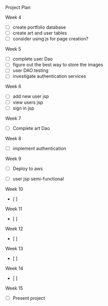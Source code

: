 Project Plan

Week 4
- [ ] create portfolio database
- [ ] create art and user tables
- [ ] consider using js for page creation?

Week 5
- [ ] complete user Dao
- [ ] figure out the best way to store the images
- [ ] user DAO testing
- [ ] investigate authentication services

Week 6
- [ ] add new user jsp
- [ ] view users jsp
- [ ] sign in jsp

Week 7
- [ ] Complete art Dao

Week 8
- [ ] implement authentication

Week 9
- [ ] Deploy to aws
- [ ] user jsp semi-functional


Week 10
- [ ] 

Week 11
- [ ]

Week 12
- [ ]

Week 13
- [ ]

Week 14
- [ ]

Week 15
- [ ] Present project
